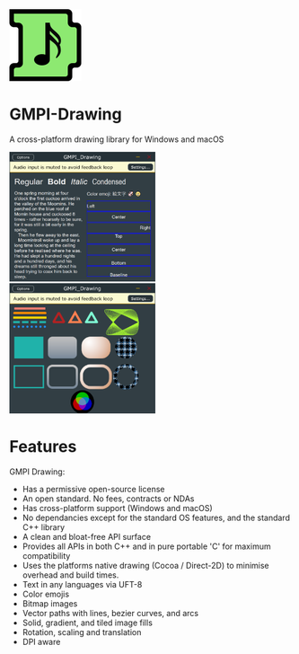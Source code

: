 <img src="docs/images/GMPI_Icon.png" width="128"/>

# GMPI-Drawing

A cross-platform drawing library for Windows and macOS

<img src="docs/images/text.png" width="260"/>
<img src="docs/images/lines.png" width="260"/>

# Features

GMPI Drawing:
* Has a permissive open-source license
* An open standard. No fees, contracts or NDAs
* Has cross-platform support (Windows and macOS)
* No dependancies except for the standard OS features, and the standard C++ library
* A clean and bloat-free API surface
* Provides all APIs in both C++ and in pure portable 'C' for maximum compatibility
* Uses the platforms native drawing (Cocoa / Direct-2D) to minimise overhead and build times.
* Text in any languages via UFT-8
* Color emojis
* Bitmap images
* Vector paths with lines, bezier curves, and arcs
* Solid, gradient, and tiled image fills
* Rotation, scaling and translation
* DPI aware